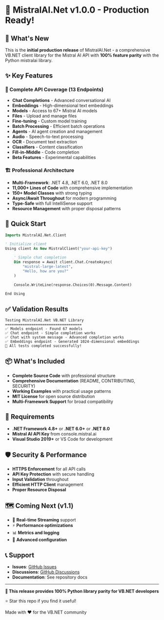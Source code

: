 # 🚀 MistralAI.Net v1.0.0 - Production Ready!

## 🌟 What's New

This is the **initial production release** of MistralAI.Net - a comprehensive VB.NET client library for the Mistral AI API with **100% feature parity** with the Python mistralai library.

## ✨ Key Features

### 📡 Complete API Coverage (13 Endpoints)
- **Chat Completions** - Advanced conversational AI
- **Embeddings** - High-dimensional text embeddings  
- **Models** - Access to 67+ Mistral AI models
- **Files** - Upload and manage files
- **Fine-tuning** - Custom model training
- **Batch Processing** - Efficient batch operations
- **Agents** - AI agent creation and management
- **Audio** - Speech-to-text processing
- **OCR** - Document text extraction
- **Classifiers** - Content classification
- **Fill-in-Middle** - Code completion
- **Beta Features** - Experimental capabilities

### 🏗️ Professional Architecture
- **Multi-Framework**: .NET 4.8, .NET 6.0, .NET 8.0
- **11,000+ Lines of Code** with comprehensive implementation
- **150+ Model Classes** with strong typing
- **Async/Await Throughout** for modern programming
- **Type-Safe** with full IntelliSense support
- **Resource Management** with proper disposal patterns

## 🚀 Quick Start

```vb
Imports MistralAI.Net.Client

' Initialize client
Using client As New MistralClient("your-api-key")
    
    ' Simple chat completion
    Dim response = Await client.Chat.CreateAsync(
        "mistral-large-latest", 
        "Hello, how are you?"
    )
    
    Console.WriteLine(response.Choices(0).Message.Content)
    
End Using
```

## ✅ Validation Results

```
Testing MistralAI.Net VB.NET Library
===================================
✅ Models endpoint - Found 67 models
✅ Chat endpoint - Simple completion works  
✅ Chat with system message - Advanced completion works
✅ Embeddings endpoint - Generated 1024-dimensional embeddings
🎉 All tests completed successfully!
```

## 📦 What's Included

- **Complete Source Code** with professional structure
- **Comprehensive Documentation** (README, CONTRIBUTING, SECURITY)
- **Working Examples** with practical usage patterns
- **MIT License** for open source distribution
- **Multi-Framework Support** for broad compatibility

## 🔧 Requirements

- **.NET Framework 4.8+** or **.NET 6.0+** or **.NET 8.0**
- **Mistral AI API Key** from console.mistral.ai
- **Visual Studio 2019+** or VS Code for development

## 🛡️ Security & Performance

- **HTTPS Enforcement** for all API calls
- **API Key Protection** with secure handling
- **Input Validation** throughout
- **Efficient HTTP Client** management
- **Proper Resource Disposal**

## 🗺️ Coming Next (v1.1)

- 🔄 **Real-time Streaming** support
- ⚡ **Performance optimizations**
- 📊 **Metrics and logging**
- 🔧 **Advanced configuration**

## 📞 Support

- **Issues**: [GitHub Issues](https://github.com/catozan/MistralAI.Net/issues)
- **Discussions**: [GitHub Discussions](https://github.com/catozan/MistralAI.Net/discussions)
- **Documentation**: See repository docs

---

**🎯 This release provides 100% Python library parity for VB.NET developers**

⭐ Star this repo if you find it useful!

Made with ❤️ for the VB.NET community
